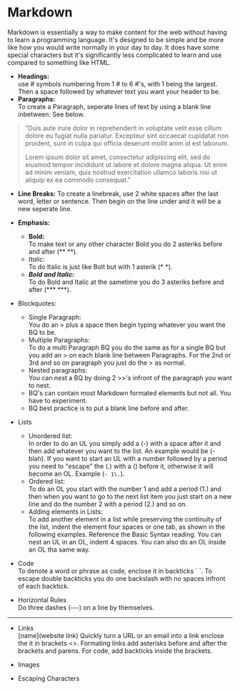 
# Markdown

Markdown is essentially a way to make content for the web without having to learn a programming language. It's designed to be simple and be more like how you would write normally in your day to day. It does have some special characters but it's significantly less complicated to learn and use compared to something like HTML.

- **Headings:**  
use # symbols numbering from 1 # to 6 #'s, with 1 being the largest. Then a space followed by whatever text you want your header to be.
- **Paragraphs:**  
To create a Paragraph, seperate lines of text by using a blank line inbetween. See below.

> "Duis aute irure dolor in reprehenderit in voluptate velit esse cillum dolore eu fugiat nulla pariatur. Excepteur sint occaecat cupidatat non proident, sunt in culpa qui officia deserunt mollit anim id est laborum.
>
> Lorem ipsum dolor sit amet, consectetur adipiscing elit, sed do eiusmod tempor incididunt ut labore et dolore magna aliqua. Ut enim ad minim veniam, quis nostrud exercitation ullamco laboris nisi ut aliquip ex ea commodo consequat."

- **Line Breaks:**
To create a linebreak, use 2 white spaces after the last word, letter or sentence. Then begin on the line under and it will be a new seperate line.
- **Emphasis:**  
  - **Bold:**  
  To make text or any other character Bold you do 2 asteriks before and after (** **).
  - *Italic:*  
  To do Italic is just like Bolt but with 1 asterik (* *).
  - ***Bold and Italic:***  
  To do Bold and Italic at the sametime you do 3 asteriks before and after (*** ***). 
- Blockquotes:  
  - Single Paragraph:  
  You do an > plus a space then begin typing whatever you want the BQ to be.  
  - Multiple Paragraphs:  
  To do a multi Paragraph BQ you do the same as for a single BQ but you add an > on each blank line between Paragraphs. For the 2nd or 3rd and so on paragraph you just do the > as normal.
  - Nested paragraphs:  
  You can nest a BQ by doing 2 >>'s infront of the paragraph you want to nest.
  - BQ's can contain most Markdown formated elements but not all. You have to experiment. 
  - BQ best practice is to put a blank line before and after.
- Lists
  - Unordered list:  
  In order to do an UL you simply add a (-) with a space after it and then add whatever you want to the list. An example would be (- blah). If you want to start an UL with a number followed by a period you need to "escape" the (.) with a (\) before it, otherwise it will become an OL. Example (`- 1\.`).
  - Ordered list:  
  To do an OL you start with the number 1 and add a period (1.) and then when you want to go to the next list item you just start on a new line and do the number 2 with a period (2.) and so on.
  - Adding elements in Lists:  
  To add another element in a list while preserving the continuity of the list, indent the element four spaces or one tab, as shown in the following examples. Reference the Basic Syntax reading.
  You can nest an UL in an OL, indent 4 spaces. You can also do an OL inside an OL tha same way.
  
- Code  
To denote a word or phrase as code, enclose it in backticks \` \`.
To escape double backticks you do one backslash with no spaces infront of each backtick.
- Horizontal Rules  
Do three dashes (---) on a line by themselves.
---
- Links  
[name](website link)
Quickly turn a URL or an email into a link enclose the it in brackets <>.
Formating links add asterisks before and after the brackets and parens. For code, add backticks inside the brackets.
- Images  


- Escaping Characters


